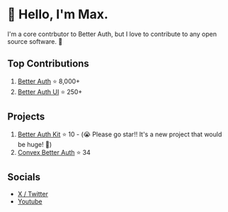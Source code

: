 # 👋 Hello, I'm Max.

I'm a core contrbutor to Better Auth, but I love to contribute to any open source software. 👀

## Top Contributions

1. [Better Auth](https://github.com/better-auth/better-auth) ⭐ 8,000+
2. [Better Auth UI](https://github.com/daveyplate/better-auth-ui) ⭐ 250+

## Projects

1. [Better Auth Kit](https://github.com/ping-maxwell/better-auth-kit) ⭐ 10 - (😭 Please go star!! It's a new project that would be huge! 👀)
2. [Convex Better Auth](https://github.com/ping-maxwell/convex-better-auth) ⭐ 34

## Socials

* [X / Twitter](https://x.com/PingStruggles)
* [Youtube](https://www.youtube.com/@Maxwell-Chen)

